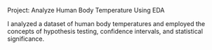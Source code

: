Project: Analyze Human Body Temperature Using EDA

I analyzed a dataset of human body temperatures and employed the concepts of hypothesis testing, confidence intervals, and statistical significance. 
